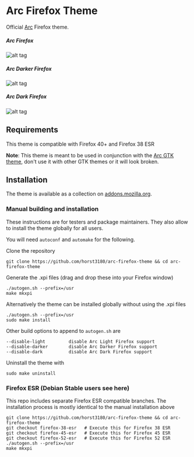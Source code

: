 # Arc Firefox Theme
Official [Arc](https://github.com/horst3180/arc-theme) Firefox theme.

##### Arc Firefox
![alt tag](http://i.imgur.com/UjJabE3.png)

##### Arc Darker Firefox
![alt tag](http://i.imgur.com/5fMURDp.png)

##### Arc Dark Firefox
![alt tag](http://i.imgur.com/5HuYVUl.png)

## Requirements
This theme is compatible with Firefox 40+ and Firefox 38 ESR

**Note**: This theme is meant to be used in conjunction with the [Arc GTK theme](https://github.com/horst3180/Arc-theme), don't use it with other GTK themes or it will look broken.

## Installation
The theme is available as a collection on [addons.mozilla.org](https://addons.mozilla.org/en/firefox/collections/horst3180/a/).

### Manual building and installation
These instructions are for testers and package maintainers. They also allow to install the theme globally for all users.

You will need `autoconf` and `automake` for the following.

Clone the repository

    git clone https://github.com/horst3180/arc-firefox-theme && cd arc-firefox-theme

Generate the .xpi files (drag and drop these into your Firefox window)

    ./autogen.sh --prefix=/usr
    make mkxpi

Alternatively the theme can be installed globally without using the .xpi files

    ./autogen.sh --prefix=/usr
    sudo make install

Other build options to append to `autogen.sh` are

    --disable-light         disable Arc Light Firefox support
    --disable-darker        disable Arc Darker Firefox support
    --disable-dark          disable Arc Dark Firefox support

Uninstall the theme with

    sudo make uninstall

### Firefox ESR (Debian Stable users see here)
This repo includes separate Firefox ESR compatible branches. The installation process is mostly identical to the manual installation above

    git clone https://github.com/horst3180/arc-firefox-theme && cd arc-firefox-theme
    git checkout firefox-38-esr   # Execute this for Firefox 38 ESR
    git checkout firefox-45-esr   # Execute this for Firefox 45 ESR
    git checkout firefox-52-esr   # Execute this for Firefox 52 ESR
    ./autogen.sh --prefix=/usr
    make mkxpi
